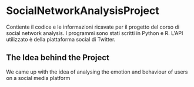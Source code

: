 # SocialNetworkAnalysisProject

Contiente il codice e le informazioni ricavate per il progetto del corso di social network analysis.
I programmi sono stati scritti in Python e R.
L'API utilizzato è della piattaforma social di Twitter.

## The Idea behind the Project

We came up with the idea of analysing the emotion and behaviour of users on a social media platform
